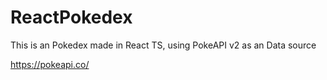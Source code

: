 # ReactPokedex

This is an Pokedex made in React TS, using PokeAPI v2 as an Data source

https://pokeapi.co/
